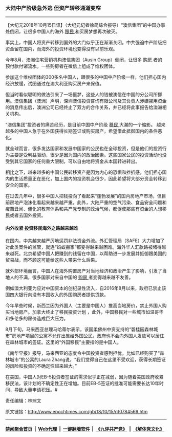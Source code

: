 ### 大陆中产阶级急外逃 但资产转移通道变窄
------------------------

<p>
 【大纪元2018年10月15日讯】（大纪元记者徐简综合报导）“澳信集团”的中国办事处倒闭，让很多中国人的海外
 <a href="http://www.epochtimes.com/gb/tag/%E7%A7%BB%E6%B0%91.html">
  移民
 </a>
 和买房梦想再次破灭。
</p>
<p>
 事实上，中国人将资产转移到国外的大门似乎正在渐渐关闭。中共强迫中产阶级把资金留在国内，而海外的投资环境也变得没有以前乐观。
</p>
<p>
 今年8月，澳洲住宅营销机构澳信集团（Ausin Group）倒闭，让很多
 <a href="http://www.epochtimes.com/gb/tag/%E8%B4%AD%E6%88%BF.html">
  购房
 </a>
 者的预付款付诸流水。一些购房者在微信上组成了维权团体。
</p>
<p>
 参加这个维权团体的300多名中国人，跟很多的中国中产阶级一样，他们担心国内经济放缓，试图通过在澳大利亚购买房产来保值。
</p>
<p>
 但当时看似聪明的做法引来了一场噩梦，这些人的钱被澳信在中国的分公司所挪用。澳信集团（澳洲）声明，深圳澳信投资咨询有限公司及其负责人涉嫌挪用资金的消息传出后，澳洲公司已经终止了双方的合作关系，并已经将此事报告给澳洲相关机构。
</p>
<p>
 “澳信集团”投资者的痛苦经历，是目前中国中产阶级
 <a href="http://www.epochtimes.com/gb/tag/%E7%A7%BB%E6%B0%91.html">
  移民
 </a>
 大潮的一个缩影。 越来越多的中国人急于在外国获得长期签证或购买房产，希望借此抵御国内的条件恶化。
</p>
<p>
 就全球而言，很多发达国家和发展中国家的公民也在全球投资，但是他们的投资行为主要是受利益驱动，很少是因为国内的政治因素。这些国家公民的投资活动也没受到其它国家的任何重大限制，可以自由地将资金从本国转进转出。
</p>
<p>
 相比之下，越来越多的中国公民转移资产是因为内心的恐惧和挫折感，他们担心国内的生活质量正在恶化，加上国内的投资机会很少，因此希望将大部分资金转移到安全的国家。
</p>
<p>
 在过去几年中，很多中国人把钱投向了看起来“蓬勃发展”的国内房地产市场，但目前房地产泡沫化看起来越来越严重。此外，大陆严重的空气污染、食品安全问题和疫苗丑闻、僵化的教育体系和共产党专制的政治气候，都促使那些有资金的人想移民或者去国外投资。
</p>
<h4>
 内外收紧 投资移民海外之路越来越难
</h4>
<p>
 在国内，中共越来越严厉地惩罚非法资金外流。外汇管理局（SAFE）大力增加了对此类案件的监管，就连“蚂蚁搬家”都变得越来越困难。海外华人汇款路被堵得越来越死。北京希望中国人把赚到的钱留在中国，以帮助进一步发展并抵御跟美国的贸易战，而不顾这可能给这些人带来什么后果。
</p>
<p>
 就外部环境而言，中国人在海外购置房产对当地经济和政治产生了影响，引发了当地人的不满，很多国家对来自中国的
 <a href="http://www.epochtimes.com/gb/tag/%E8%B4%AD%E6%88%BF.html">
  购房
 </a>
 者变得越来越不友善。
</p>
<p>
 例如澳大利亚为应对中国资本的创纪录性流入，自2016年8月以来，政府已禁止该国四大银行向没有本国收入的外国购房者提供贷款。
</p>
<p>
 今年早些时候，新西兰因为外国人（主要是中国人）推高当地房价，禁止外国人购买当地房产。加拿大终止了移民投资计划 ，此外，中国移民对一些城市如温哥华和多伦多的房价造成巨大压力。
</p>
<p>
 8月下旬，马来西亚总理马哈蒂尔表示，该国柔佛州中资支持的“碧桂园森林城市”房地产项目的公寓不允许出售给外国公民，政府也不会向外国人发放可以居住在森林城市的签证。这里的“外国移民”主要指的是中国人。
</p>
<p>
 《南华早报》报导，马来西亚的态度令中国投资者感到担忧，比如已经购买了“森林城市”的公寓的Laura Zhang说，“我们觉得自己在这里不受欢迎，获得长期签证的风险和投资的不确定性越来越大。”
</p>
<p>
 在美国，中国人对EB-5投资者签证的需求似乎正在减弱，因为随着美国政府收紧移民法，该计划的不确定性正在增加。目前EB-5签证的批准可能需要长达10年时间，导致大量申请积压。#
</p>
<p>
 责任编辑：林琮文
</p>

原文链接：http://www.epochtimes.com/gb/18/10/15/n10784569.htm


------------------------
#### [禁闻聚合首页](https://github.com/gfw-breaker/banned-news/blob/master/README.md) &nbsp;|&nbsp; [Web代理](https://github.com/gfw-breaker/open-proxy/blob/master/README.md) &nbsp;|&nbsp; [一键翻墙软件](https://github.com/gfw-breaker/nogfw/blob/master/README.md) &nbsp;|&nbsp; [《九评共产党》](https://github.com/gfw-breaker/9ping.md/blob/master/README.md#九评之一评共产党是什么) &nbsp;|&nbsp; [《解体党文化》](https://github.com/gfw-breaker/jtdwh.md/blob/master/README.md#绪论)